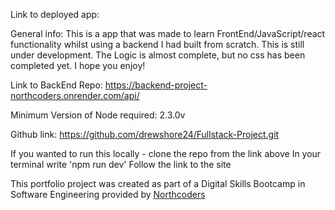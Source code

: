 Link to deployed app:

General info: This is a app that was made to learn FrontEnd/JavaScript/react functionality whilst using a backend I had built from scratch. 
This is still under development. The Logic is almost complete, but no css has been completed yet. 
I hope you enjoy! 

Link to BackEnd Repo: https://backend-project-northcoders.onrender.com/api/

Minimum Version of Node required: 2.3.0v

Github link: https://github.com/drewshore24/Fullstack-Project.git

If you wanted to run this locally - clone the repo from the link above
In your terminal write 'npm run dev' 
Follow the link to the site 

This portfolio project was created as part of a Digital Skills Bootcamp in Software Engineering provided by [Northcoders](https://northcoders.com/)